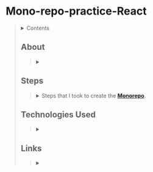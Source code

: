 # Mono-repo-practice-React
> <details>
>   <summary>Contents</summary>
>
>> | [About]() | [Technologies Used](https://github.com/mmmoore1313/Mono-repo-practice-React#technologies-used) |
>> |--|--|
>> | [Steps](https://github.com/mmmoore1313/Mono-repo-practice-React#steps) | [Links](https://github.com/mmmoore1313/Mono-repo-practice-React#links) |
>
> </details>
>
> ## About
>> <details>
>>  <summary></summary>
>>
>>>
>> ###### [(Return to top)](https://github.com/mmmoore1313/Mono-repo-practice-React#mono-repo-practice-react)
>>
>> </details>
>
> ## Steps
>> <details>
>>  <summary>Steps that I took to create the <b><a href="https://monorepo.guide/getting-started">Monorepo</a></b>.</summary>
>> 
>>> <details>
>>>  <summary>1. Initialize your repository</summary>
>>>
>>>> 1.1- `mkdir <repo name>`  
>>>> 1.2- `cd <repo name>`  
>>>> 1.3- `git init`  
>>>
>>> </details>
>>> <details>
>>>  <summary>2. Add a <code>.gitignore</code></summary>
>>>
>>>> 2.1- `touch .gitignore`  
>>>> 2.2- In the `.gitignore`, add:  
>>>>> ```
>>>>> node_modules/
>>>>> .next
>>>>> dist
>>>>> ```
>>>
>>> </details>
>>> <details>
>>>  <summary>3. Create a <code>package.json</code> file</summary>
>>>
>>>> 3.1- Run `npm init`  
>>>> 3.2- Add the following:  
>>>>> ```
>>>>> {
>>>>>   "name": "@monorepo-starter/root",
>>>>>   "version": "1.0.0",
>>>>>   "private": true
>>>>> } 
>>>
>>> </details>
>>> <details>
>>>  <summary>4. Set up your packages</summary>
>>>
>>>> 4.1- Add to your `package.json`:  
>>>>>`"workspaces": ["packages/*", "apps/*", "services/*"]`  
>>>> 4.2- `package.json` example:  
>>>>> ```
>>>>> {
>>>>>   "name": "@monorepo-starter/root",
>>>>>   "version": "1.0.0",
>>>>>   "private": true,
>>>>>   "workspaces": ["packages/*", "apps/*", "services/*"]
>>>>> }
>>>>> ```
>>>
>>> </details>
>>> <details>
>>>  <summary>5. Create a <code>bable.config.js</code> at the root level</summary>
>>>
>>>> 5.1- `touch babel.config.js`  
>>>> 5.2- Add to the `babel.config.js`:
>>>>> ```
>>>>> module.exports = {
>>>>>   presets: ["@babel/preset-env", "@babel/preset-react"],
>>>>>   plugins: ["@babel/plugin-transform-runtime"]
>>>>> };
>>>>> ```  
>>>> 5.3- Install the babel plugins:  
>>>>> ```
>>>>> yarn add @babel/core @babel/plugin-transform-runtime @babel/preset-env @babel/preset-react -W
>>>>> ```
>>>
>>> </details>
>> ###### [(Return to top)](https://github.com/mmmoore1313/Mono-repo-practice-React#mono-repo-practice-react)
>>
>> </details>
>
> ## Technologies Used
>> <details>
>>  <summary></summary>
>>
>>>
>> ###### [(Return to top)](https://github.com/mmmoore1313/Mono-repo-practice-React#mono-repo-practice-react)
>>
>> </details>
>
> ## Links
>> <details>
>>  <summary></summary>
>>
>>>
>> ###### [(Return to top)](https://github.com/mmmoore1313/Mono-repo-practice-React#mono-repo-practice-react)
>>
>> </details>
